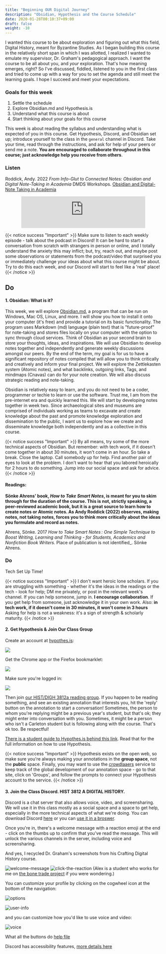 ```yaml
---
title: "Beginning OUR Digital Journey"
description: "Obsidian, Hypothesis and the Course Schedule"
date: 2020-01-28T00:10:37+09:00
draft: false
weight: -10
---
```


I wanted this course to be about exploration and figuring out what this field, Digital History, meant for Byzantine Studies. As I began building this course in the relatively short span in which I was allotted, I realized I wanted to emulate my supervisor, Dr. Graham's pedagogical approach. I want the course to be all about you, and _your_ exploration. That's how meaning emerges, right? So I've discussed, fiddled, listened to you in the first class and tried to come up with a way for you to set the agenda and still meet the learning goals.  I hope I succeed and meet your expectations. 

### Goals for this week

1. Settle the schedule
2. Explore Obsidian.md and Hypothesis.is
3. Understand what this course is about
4. Start thinking about your goals for this course

This week is about reading the syllabus and understanding what is expected of you in this course. Get Hypothesis, Discord, and Obsidian set up; introduce yourself to the class in the `general` channel in Discord. Take your time, read through the instructions, and ask for help of your peers or send me a note. **You are encouraged to collaborate throughout in this course; just acknowledge help you receive from others**.


### Listen

Roddick, Andy. 2022   _From Info-Glut to Connected Notes: Obsidian and Digital Note-Taking in Academia_ DMDS Workshops. [Obsidian and Digital-Note Taking in Academia](https://scds.github.io/dmds-22-23/Obsidian.html) 

<div align="center"><iframe src="https://scds.github.io/dmds-22-23/Obsidian.html" height="102px" width="400px"  frameborder="0" scrolling="no"></iframe></div>

{{< notice success "Important" >}}
Make sure to listen to each weekly episode - talk about the podcast in Discord! It can be hard to start a conversation from scratch with strangers in person or online, and I totally understand the anxiety this may inflict; but, try, reach out, and maybe post some observations or statements from the podcast/video that surprised you or immediately challenge your ideas about what this course might be about. Try to do this each week, and our Discord will start to feel like a 'real' place!
{{< /notice >}}


## Do

#### 1. Obsidian: What is it?
This week, we will explore [Obsidian.md](https://obsidian.md/), a program that can be run on Windows, Mac OS, Linux, and more. I will show you how to install it onto your computer (it's free) and provide a tutorial on its basic functionality. The program uses Markdown (md) language (plain text) that is "future-proof" for note-taking and stores files locally on your computer with the option to sync through cloud services. Think of Obsidian as your second brain to store your thoughts, ideas, and inspirations. We will use Obsidian to develop notes together and independently and generate weekly discussions amongst our peers. By the end of the term, my goal is for us to have a significant repository of notes compiled that will allow you to think critically and creatively and inform your final project. We will explore the Zettlekasten system (Atomic notes), and what backlinks, outgoing links, Tags, and mindmaps (Cnavas) can do for your note creation. We will also discuss strategic reading and note-taking. 

Obsidian is relatively easy to learn, and you do not need to be a coder, programmer or techie to learn or use the software. Trust me, I am from the pre-internet era and quickly learned this. We will start by developing notes together in week two. Since archaeological sites and museums are comprised of individuals working as teams to excavate and create knowledge about the past and promote knowledge exploration and dissemination to the public, I want us to explore how we create and disseminate knowledge both independently and as a collective in this course.  

{{< notice success "Important" >}} By all means, try some of the more technical aspects of Obsidian. But remember: with tech work, if it doesn't come together in about 30 minutes, it won't come in an hour. So take a break. Close the laptop. Call somebody up for help. Find another pair of eyes to look at the problem. I don't want to hear that you labored heroically for 2 hours to do something. Jump into our social space and ask for advice.
{{< /notice >}}

#### Readings: 
**Sönke Ahrens'  book, _How to Take Smart Notes_, is meant for you to skim through for the duration of the course. This is not, strictly speaking, a peer-reviewed academic book, but it is a great source to learn how to create notes or Atomic notes. As Andy Roddick (2022) observes, making notes, not taking notes, forces you to think more critically about the ideas you formulate and record as notes.**

Ahrens, Sönke. 2017   _How to Take Smart Notes : One Simple Technique to Boost Writing, Learning and Thinking - for Students, Academics and Nonfiction Book Writers._ Place of publication is not identified_. Sönke Ahrens. 


### Do

Tech Set Up Time!

{{< notice success "Important" >}} I don't want heroic lone scholars. If you are struggling with something - whether it's the ideas in the readings or the tech - look for help; DM me privately, or post in the relevant week's channel. If you can help someone, jump in. **I encourage collaboration**. If you get help from someone, just acknowledge it in your own work. Also: **in tech work, if it doesn't come in 30 minutes, it won't come in 3 hours** Asking for help is not a weakness: it's a sign of strength & scholarly maturity.
{{< /notice >}}

#### 2. Get Hypothesis & Join Our Class Group

Create an account at [hypothes.is](http://hypothes.is):

![](https://d242fdlp0qlcia.cloudfront.net/uploads/2015/08/28181440/signin.png)

Get the Chrome app or the Firefox bookmarklet:

![](https://d242fdlp0qlcia.cloudfront.net/uploads/2015/08/28181440/install.png)

Make sure you're logged in:

![](https://d242fdlp0qlcia.cloudfront.net/uploads/2015/08/28181440/signin2.png)

Then join [our HIST/DIGH 3812a reading group](https://hypothes.is/groups/7rRegnDX/hist-digh-3812). If you happen to be reading something, and see an existing annotation that interests you, hit the 'reply' button on the annotation to start a conversation! Sometimes, the person to whom you're replying might be a previous year's student, but that's ok; they might enter into conversation with you. Sometimes, it might be a person who isn't a Carleton student but is following along with the course. That's ok too. Be respectful!

[There is a student guide to Hypothes.is behind this link](https://web.hypothes.is/quick-start-guide-for-students/). Read that for the full information on how to use Hypothesis.

{{< notice success "Important" >}} Hypothesis exists on the open web, so make sure you're always making your annotations in the **group space**, not the **public** space. Finally, you may want to use the [crowdlaaers](https://crowdlaaers.org/) service to keep track of the global development of our annotation space - go to that site, click on 'Groups', and follow the prompts to connect your Hypothesis account to the service.
{{< /notice >}}

#### 3. Join the Class Discord. HIST 3812 A DIGITAL HISTORY.

Discord is a chat server that also allows voice, video, and screensharing. We will use it in this class mostly as a social space and a space to get help, especially in the more technical aspects of what we're doing. You can download Discord [here](https://discordapp.com/apps) or you can [use it in a broswer](https://discordapp.com/app).

Once you're in, there's a welcome message with a reaction emoji at the end - click on the thumbs up to confirm that you've read the message. This will unlock the various channels in the server, including voice and screensharing.

And yes, I recycled Dr. Graham's screenshots from his Crafting Digital History course.

![welcome-message](/images/discord/first-welcome-message.png)
![click-the-reaction](/images/discord/click-here.png)
(Alex is a student who works for me on [the bone trade project](http://bonetrade.github.io) if you were wondering.)

You can customize your profile by clicking on the cogwheel icon at the bottom of the navigation:

![options](/images/discord/options-location.png)

![user-info](/images/discord/user-info.png)

and you can customize how you'd like to use voice and video:

![voice](/images/discord/voice-settings.png)

What all the buttons do [help file](https://support.discordapp.com/hc/en-us/categories/200404398)

Discord has accessibility features, [more details here](https://support.discordapp.com/hc/en-us/articles/360035966492-Screen-Reader-Data-Toggle)



